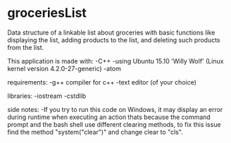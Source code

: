 # groceriesList
Data structure of a linkable list about groceries with basic functions like displaying the list, adding products to the list, and deleting such products from the list.

This application is made with:
-C++
-using Ubuntu 15.10 'Willy Wolf' (Linux kernel version 4.2.0-27-generic)
-atom

requirements:
-g++ compiler for c++
-text editor (of your choice)

libraries:
-iostream
-cstdlib

side notes:
-If you try to run this code on Windows, it may display an error during runtime when executing an action thats because the command prompt and the bash shell use different clearing methods, to fix this issue find the method "system("clear")" and change clear to "cls".

